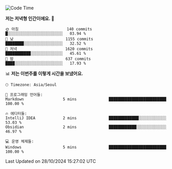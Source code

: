   <!--START_SECTION:waka-->
![Code Time](http://img.shields.io/badge/Code%20Time-435%20hrs%2042%20mins-blue)

**저는 저녁형 인간이에요. 🦉** 

```text
🌞 아침                     140 commits         █░░░░░░░░░░░░░░░░░░░░░░░░   03.94 % 
🌆 낮　                     1155 commits        ████████░░░░░░░░░░░░░░░░░   32.52 % 
🌃 저녁                     1620 commits        ███████████░░░░░░░░░░░░░░   45.61 % 
🌙 밤　                     637 commits         ████░░░░░░░░░░░░░░░░░░░░░   17.93 % 
```


📊 **저는 이번주를 이렇게 시간을 보냈어요.** 

```text
🕑︎ Timezone: Asia/Seoul

💬 프로그래밍 언어들: 
Markdown                 5 mins              █████████████████████████   100.00 % 

🔥 에디터들: 
IntelliJ IDEA            2 mins              █████████████░░░░░░░░░░░░   53.03 % 
Obsidian                 2 mins              ████████████░░░░░░░░░░░░░   46.97 % 

💻 운영 체제들: 
Windows                  5 mins              █████████████████████████   100.00 % 
```


 Last Updated on 28/10/2024 15:27:02 UTC
<!--END_SECTION:waka-->
